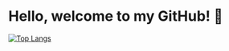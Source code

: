 # Hello, welcome to my GitHub! 👋

[![Top Langs](https://github-readme-stats.vercel.app/api/top-langs/?username=secnnet&layout=compact&theme=radical)](https://github.com/secnnet/github-readme-stats)

